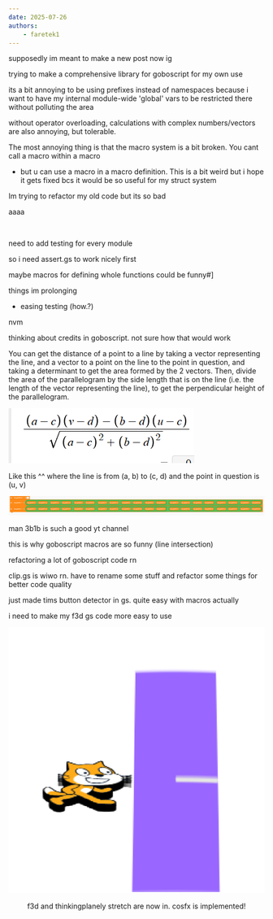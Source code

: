 ```yaml
---
date: 2025-07-26
authors:
    - faretek1
---
```

 supposedly im meant to make a new post now ig

trying to make a comprehensive library for goboscript for my own use

its a bit annoying to be using prefixes instead of namespaces because i want to have my internal module-wide 'global' vars to be restricted there without polluting the area

without operator overloading, calculations with complex numbers/vectors are also annoying, but tolerable.

The most annoying thing is that the macro system is a bit broken. You cant call a macro within a macro 

- but u can use a macro in a macro definition. This is a bit weird but i hope it gets fixed bcs it would be so useful for my struct system

Im trying to refactor my old code but its so bad

aaaa

<br/>

need to add testing for every module

so i need assert.gs to work nicely first

maybe macros for defining whole functions could be funny#]

things im prolonging

- easing testing (how.?)



nvm

thinking about credits in goboscript. not sure how that would work



You can get the distance of a point to a line by taking a vector representing the line, and a vector to a point on the line to the point in question, and taking a determinant to get the area formed by the 2 vectors. Then, divide the area of the parallelogram by the side length that is on the line (i.e. the length of the vector representing the line), to get the perpendicular height of the parallelogram.

![img_1.png](img_1.png)

Like this ^^ where the line is from (a, b) to (c, d) and the point in question is (u, v)
 

![img_2.png](img_2.png)


man 3b1b is such a good yt channel






this is why goboscript macros are so funny (line intersection)



refactoring a lot of goboscript code rn

clip.gs is wiwo rn. have to rename some stuff and refactor some things for better code quality



just made tims button detector in gs. quite easy with macros actually



i need to make my f3d gs code more easy to use

![img_3.png](img_3.png)

<div style="text-align: center;">f3d and thinkingplanely stretch are now in. cosfx is implemented!</div>


